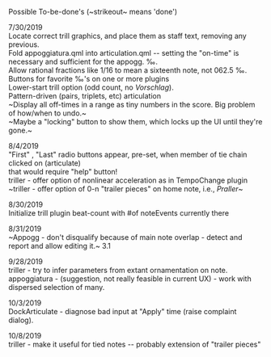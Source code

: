 Possible To-be-done's (~strikeout~ means 'done')

7/30/2019 \
Locate correct trill graphics, and place them as staff text, removing any previous. \
Fold appoggiatura.qml into articulation.qml -- setting the "on-time" is necessary and sufficient for the appogg. ‰. \
Allow rational fractions like 1/16 to mean a sixteenth note, not 062.5 ‰. \
Buttons for favorite ‰'s on one or more plugins \
Lower-start trill option (odd count, no _Vorschlag_). \
Pattern-driven (pairs, triplets, etc) articulation \
~Display all off-times in a range as tiny numbers in the score. Big problem of how/when to undo.~ \
~Maybe a "locking" button to show them, which locks up the UI until they're gone.~

8/4/2019 \
"First" , "Last" radio buttons appear, pre-set, when member of tie chain clicked on (articulate) \
that would require "help" button! \
triller - offer option of nonlinear acceleration as in TempoChange plugin \
~triller - offer option of 0-n "trailer pieces" on home note, i.e., *Praller*~

8/30/2019 \
Initialize trill plugin beat-count with #of noteEvents currently there

8/31/2019 \
~Appogg - don't disqualify because of main note overlap - detect and report and allow editing it.~ 3.1

9/28/2019 \
triller - try to infer parameters from extant ornamentation on note. \
appoggiatura  - (suggestion, not really feasible in current UX) - work with dispersed selection of many.

10/3/2019 \
DockArticulate - diagnose bad input at "Apply" time (raise complaint dialog).

10/8/2019 \
triller - make it useful for tied notes -- probably extension of "trailer pieces"

